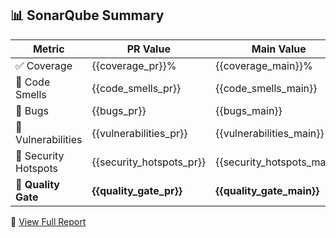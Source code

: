 ## 📊 SonarQube Summary

| Metric                 | PR Value | Main Value |
|------------------------|----------|------------|
| ✅ Coverage            | {{coverage_pr}}% | {{coverage_main}}% |
| 💨 Code Smells         | {{code_smells_pr}} | {{code_smells_main}} |
| 🐞 Bugs                | {{bugs_pr}} | {{bugs_main}} |
| 🔐 Vulnerabilities     | {{vulnerabilities_pr}} | {{vulnerabilities_main}} |
| 🚨 Security Hotspots   | {{security_hotspots_pr}} | {{security_hotspots_main}} |
| **🌟 Quality Gate**     | **{{quality_gate_pr}}** | **{{quality_gate_main}}** |

🔗 [View Full Report]({{SONAR_HOST_URL}}/dashboard?id={{PROJECT_KEY}})
